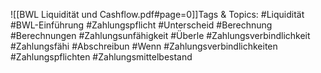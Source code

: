 
![[BWL Liquidität und Cashflow.pdf#page=0]]Tags & Topics:
   #Liquidität
   #BWL-Einführung
   #Zahlungspflicht
   #Unterscheid
   #Berechnung
   #Berechnungen
   #Zahlungsunfähigkeit
   #Überle
   #Zahlungsverbindlichkeit
   #Zahlungsfähi
   #Abschreibun
   #Wenn
   #Zahlungsverbindlichkeiten
   #Zahlungspflichten
   #Zahlungsmittelbestand